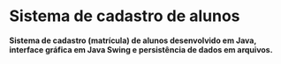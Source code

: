 # Sistema de cadastro de alunos

**Sistema de cadastro (matrícula) de alunos desenvolvido em Java, interface gráfica em Java Swing e persistência de dados em arquivos.**
